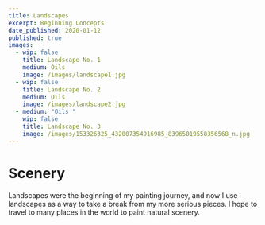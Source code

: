 ```yaml
---
title: Landscapes
excerpt: Beginning Concepts
date_published: 2020-01-12
published: true
images:
  - wip: false
    title: Landscape No. 1
    medium: Oils
    image: /images/landscape1.jpg
  - wip: false
    title: Landscape No. 2
    medium: Oils
    image: /images/landscape2.jpg
  - medium: "Oils "
    wip: false
    title: Landscape No. 3
    image: /images/153326325_432007354916985_83965019558356568_n.jpg
---
```


# Scenery

Landscapes were the beginning of my painting journey, and now I use landscapes as a way to take a break from my more serious pieces. I hope to travel to many places in the world to paint natural scenery.
